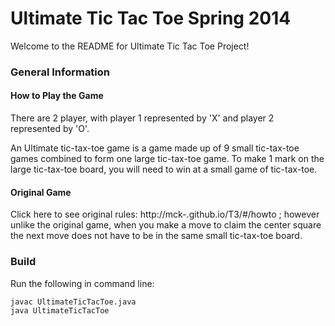 # Ultimate Tic Tac Toe Spring 2014

Welcome to the README for Ultimate Tic Tac Toe Project!

### General Information

#### How to Play the Game
There are 2 player, with player 1 represented by 'X' and player 2 represented
by 'O'. 

An Ultimate tic-tax-toe game is a game made up of 9 small tic-tax-toe games
combined to form one large tic-tax-toe game. To make 1 mark on the large 
tic-tax-toe board, you will need to win at a small game of tic-tax-toe.

#### Original Game
Click here to see original rules: http://mck-.github.io/T3/#/howto ; however
unlike the original game, when you make a move to claim the center square
the next move does not have to be in the same small tic-tax-toe board.

### Build
Run the following in command line:
```
javac UltimateTicTacToe.java
java UltimateTicTacToe
```